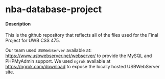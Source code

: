 # nba-database-project

#### Description
This is the github repository that reflects all of the files used for the Final Project for UWB CSS 475.

Our team used `USBWebServer` available at: https://www.usbwebserver.net/webserver/ to provide the MySQL and PHPMyAdmin support. We used `ngrok` available at https://ngrok.com/download to expose the locally hosted USBWebServer site.

